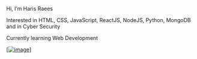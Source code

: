 Hi, I’m Haris Raees 

Interested in HTML, CSS, JavaScript, ReactJS, NodeJS, Python, MongoDB and in Cyber Security

Currently learning Web Development

[[![image](https://github.com/harrisrais/harrisrais/assets/164673586/2531e878-857b-497b-918e-8857e3d8995b)](https://images.app.goo.gl/UQcBv2omTAimcwSb9)]

